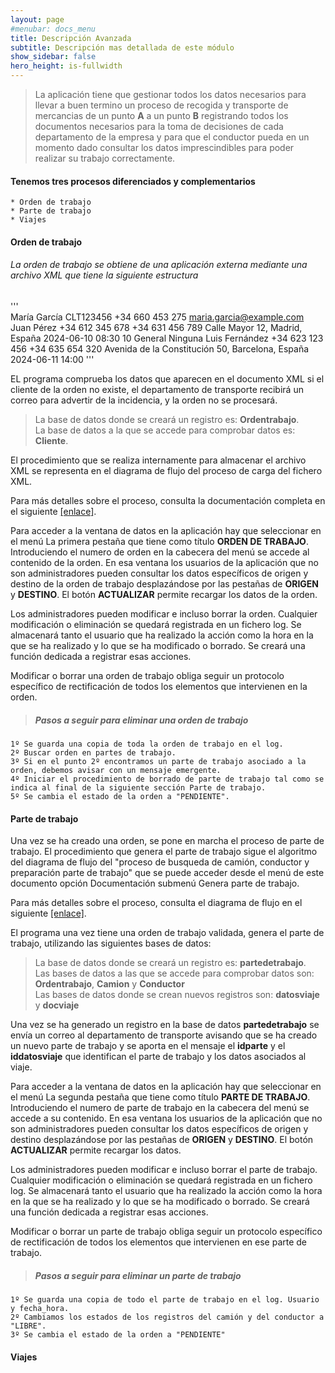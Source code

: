 ```yaml
---
layout: page
#menubar: docs_menu
title: Descripción Avanzada
subtitle: Descripción mas detallada de este módulo
show_sidebar: false
hero_height: is-fullwidth
---
```


>La aplicación tiene que gestionar todos los datos necesarios para llevar a buen termino un proceso de recogida y transporte de mercancias de un punto **A** a un punto **B** registrando todos los documentos necesarios para la toma de decisiones de cada departamento de la empresa y para que el conductor pueda en un momento dado consultar los datos imprescindibles para poder realizar su trabajo correctamente.

#### Tenemos tres procesos diferenciados y complementarios

    * Orden de trabajo
    * Parte de trabajo 
    * Viajes

#### **Orden de trabajo**

###### La orden de trabajo se obtiene de una aplicación externa mediante una archivo XML que tiene la siguiente estructura

'''      
        <Transporte>
        <Cliente>
            <Nombre>María García</Nombre> <!-- [45C] -->
            <Codigo>CLT123456</Codigo> <!-- [45C] -->
            <Telefono>+34 660 453 275</Telefono> <!-- [15C] -->
            <Email>maria.garcia@example.com</Email> <!-- [45C] -->
        </Cliente>
        <Origen>
            <NombreContacto>Juan Pérez</NombreContacto> <!-- [45C] -->
            <Telefono1ContactoOrigen>+34 612 345 678</Telefono1ContactoOrigen> <!-- [15C] -->
            <Telefono2ContactoOrigen>+34 631 456 789</Telefono2ContactoOrigen> <!-- [15C] -->
            <DireccionRecogida>Calle Mayor 12, Madrid, España</DireccionRecogida> <!-- [45C] -->
            <FechaRecogida>2024-06-10</FechaRecogida> <!-- [12C] -->
            <HoraRecogida>08:30</HoraRecogida> <!-- [12C] -->
            <UnidadesCarga>10</UnidadesCarga> <!-- [10C] -->
            <TipoCarga>General</TipoCarga> <!-- [45C] -->
            <Observaciones>Ninguna</Observaciones> <!-- [45C] -->
        </Origen>
        <Destino>
            <NombreContacto>Luis Fernández</NombreContacto> <!-- [45C] -->
            <Telefono1ContactoDestino>+34 623 123 456</Telefono1ContactoDestino> <!-- [15C] -->
            <Telefono2ContactoDestino>+34 635 654 320</Telefono2ContactoDestino> <!-- [15C] -->
            <DireccionDescarga>Avenida de la Constitución 50, Barcelona, España</DireccionDescarga> <!-- [45C] -->
            <FechaDescarga>2024-06-11</FechaDescarga> <!-- [12C] -->
            <HoraDescarga>14:00</HoraDescarga> <!-- [12C] -->
        </Destino>
        </Transporte>
'''

EL programa comprueba los datos que aparecen en el documento XML si el cliente de la orden no existe, el departamento de transporte recibirá un correo para advertir de la incidencia, y la orden no se procesará.

  >La base de datos donde se creará un registro es: **Ordentrabajo**.  
   La base de datos a la que se accede para comprobar datos es: **Cliente**.

El procedimiento que se realiza internamente para almacenar el archivo XML se representa en el diagrama de flujo del proceso de carga del fichero XML.

<p class="content">
  Para más detalles sobre el proceso, consulta la documentación completa en el siguiente 
  <a href="./procesoxml">[enlace]</a>.
</p>

Para acceder a la ventana de datos en la aplicación hay que seleccionar en el menú La primera pestaña que tiene como título **ORDEN DE TRABAJO**. Introduciendo el numero de orden en la cabecera del menú se accede al contenido de la orden. En esa ventana los usuarios de la aplicación que no son administradores pueden consultar los datos específicos de origen y destino de la orden de trabajo desplazándose por las pestañas de **ORIGEN** y **DESTINO**. El botón **ACTUALIZAR** permite recargar los datos de la orden.

Los administradores pueden modificar e incluso borrar la orden. Cualquier modificación o eliminación se quedará registrada en un fichero log. Se almacenará tanto el usuario que ha realizado la acción como la hora en la que se ha realizado y lo que se ha modificado o borrado. Se creará una función dedicada a registrar esas acciones.

Modificar o borrar una orden de trabajo obliga seguir un protocolo específico de rectificación de todos los elementos que intervienen en la orden.

>##### **Pasos a seguir para eliminar una orden de trabajo**

    1º Se guarda una copia de toda la orden de trabajo en el log.  
    2º Buscar orden en partes de trabajo.  
    3º Si en el punto 2º encontramos un parte de trabajo asociado a la orden, debemos avisar con un mensaje emergente.
    4º Iniciar el procedimiento de borrado de parte de trabajo tal como se indica al final de la siguiente sección Parte de trabajo.
    5º Se cambia el estado de la orden a "PENDIENTE".

#### **Parte de trabajo**

Una vez se ha creado una orden, se pone en marcha el proceso de parte de trabajo.
El procedimiento que genera el parte de trabajo sigue el algoritmo del diagrama de flujo del "proceso de busqueda de camión, conductor y preparación parte de trabajo" que se puede acceder desde el menú de este documento opción Documentación submenú Genera parte de trabajo.

<p class="content">
  Para más detalles sobre el proceso, consulta el diagrama de flujo en el siguiente 
  <a href="./partetrabajo">[enlace]</a>.
</p>


El programa una vez tiene una orden de trabajo validada, genera el parte de trabajo, utilizando las siguientes bases de datos:

>La base de datos donde se creará un registro es: **partedetrabajo**.  
 Las bases de datos a las que se accede para comprobar datos son:
   **Ordentrabajo**, **Camion** y **Conductor**  
 Las bases de datos donde se crean nuevos registros son:
        **datosviaje** y **docviaje**

Una vez se ha generado un registro en la base de datos **partedetrabajo** se envía un correo al departamento de transporte avisando que se ha creado un nuevo parte de trabajo y se aporta en el mensaje el **idparte** y el **iddatosviaje** que identifican el parte de trabajo y los datos asociados al viaje.

Para acceder a la ventana de datos en la aplicación hay que seleccionar en el menú La segunda pestaña que tiene como título **PARTE DE TRABAJO**. Introduciendo el numero de parte de trabajo en la cabecera del menú se accede a su contenido. En esa ventana los usuarios de la aplicación que no son administradores pueden consultar los datos específicos de origen y destino desplazándose por las pestañas de **ORIGEN** y **DESTINO**. El botón **ACTUALIZAR** permite recargar los datos.

Los administradores pueden modificar e incluso borrar el parte de trabajo. Cualquier modificación o eliminación se quedará registrada en un fichero log. Se almacenará tanto el usuario que ha realizado la acción como la hora en la que se ha realizado y lo que se ha modificado o borrado. Se creará una función dedicada a registrar esas acciones.

Modificar o borrar un parte de trabajo obliga seguir un protocolo específico de rectificación de todos los elementos que intervienen en ese parte de trabajo.

>##### **Pasos a seguir para eliminar un parte de trabajo**

    1º Se guarda una copia de todo el parte de trabajo en el log. Usuario y fecha_hora.
    2º Cambiamos los estados de los registros del camión y del conductor a "LIBRE".
    3º Se cambia el estado de la orden a "PENDIENTE"

#### **Viajes**